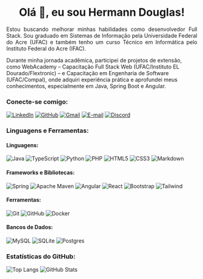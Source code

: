 <h1 align="center">Olá 👋, eu sou Hermann Douglas!</h1>

<p align="justify">
Estou buscando melhorar minhas habilidades como desenvolvedor Full Stack. Sou graduado em Sistemas de Informação pela Universidade Federal do Acre (UFAC) e também tenho um curso Técnico em Informática pelo Instituto Federal do Acre (IFAC).

Durante minha jornada acadêmica, participei de projetos de extensão, como WebAcademy – Capacitação Full Stack Web (UFAC/Instituto EL Dourado/Flextronic) – e Capacitação em Engenharia de Software (UFAC/Compal), onde adquiri experiência prática e aprofundei meus conhecimentos, especialmente em Java, Spring Boot e Angular.
</p>

<h3 align="left">Conecte-se comigo:</h3>

[![LinkedIn](https://img.shields.io/badge/LinkedIn-0077B5?style=for-the-badge&logo=linkedin&logoColor=white)](https://www.linkedin.com/in/hermann-almeida/)
[![GitHub](https://img.shields.io/badge/GitHub-100000?style=for-the-badge&logo=github&logoColor=white)](https://github.com/HermannDouglas)
[![Gmail](https://img.shields.io/badge/Gmail-333333?style=for-the-badge&logo=gmail&logoColor=red)](mailto:hermann.hdba@gmail.com)
[![E-mail](https://img.shields.io/badge/Microsoft_Outlook-0078D4?style=for-the-badge&logo=microsoft-outlook&logoColor=white)](mailto:hermann.almeida@outlook.com)
[![Discord](https://img.shields.io/badge/Discord-7289DA?style=for-the-badge&logo=discord&logoColor=white)](https://discord.com/channels/@hermann.almeida/)

<h3 align="left">Linguagens e Ferramentas:</h3>

#### Linguagens:

![Java](https://img.shields.io/badge/java-%23ED8B00.svg?style=for-the-badge&logo=openjdk&logoColor=white)
![TypeScript](https://img.shields.io/badge/TypeScript-007ACC?style=for-the-badge&logo=typescript&logoColor=white)
![Python](https://img.shields.io/badge/python-3670A0?style=for-the-badge&logo=python&logoColor=ffdd54)
![PHP](https://img.shields.io/badge/PHP-777BB4?style=for-the-badge&logo=php&logoColor=white)
![HTML5](https://img.shields.io/badge/HTML5-E34F26?style=for-the-badge&logo=html5&logoColor=white)
![CSS3](https://img.shields.io/badge/CSS3-1572B6?style=for-the-badge&logo=css3&logoColor=white)
![Markdown](https://img.shields.io/badge/Markdown-000?style=for-the-badge&logo=markdown)

#### Frameworks e Bibliotecas:

![Spring](https://img.shields.io/badge/spring-%236DB33F.svg?style=for-the-badge&logo=spring&logoColor=white)
![Apache Maven](https://img.shields.io/badge/Apache%20Maven-C71A36?style=for-the-badge&logo=Apache%20Maven&logoColor=white)
![Angular](https://img.shields.io/badge/Angular-DD0031?style=for-the-badge&logo=angular&logoColor=white)
![React](https://img.shields.io/badge/react-%2320232a.svg?style=for-the-badge&logo=react&logoColor=%2361DAFB)
![Bootstrap](https://img.shields.io/badge/-boostrap-0D1117?style=for-the-badge&logo=bootstrap&labelColor=0D1117)
![Tailwind](https://img.shields.io/badge/tailwindcss-%2338B2AC.svg?style=for-the-badge&logo=tailwind-css&logoColor=white)

#### Ferramentas:

![Git](https://img.shields.io/badge/git-F05032?style=for-the-badge&logo=git&logoColor=white)
![GitHub](https://img.shields.io/badge/GitHub-181717?style=for-the-badge&logo=github&logoColor=white)
![Docker](https://img.shields.io/badge/docker-%230db7ed.svg?style=for-the-badge&logo=docker&logoColor=white)

#### Bancos de Dados:

![MySQL](https://img.shields.io/badge/mysql-4479A1.svg?style=for-the-badge&logo=mysql&logoColor=white)
![SQLite](https://img.shields.io/badge/sqlite-%2307405e.svg?style=for-the-badge&logo=sqlite&logoColor=white)
![Postgres](https://img.shields.io/badge/postgres-%23316192.svg?style=for-the-badge&logo=postgresql&logoColor=white)

<h3 align="left">Estatísticas do GitHub:</h3>

![Top Langs](https://github-readme-stats-git-masterrstaa-rickstaa.vercel.app/api/top-langs/?username=HermannDouglas&layout=compact&bg_color=1a1b27&border_color=565f89&title_color=7aa2f7&text_color=c0caf5)
![GitHub Stats](https://github-readme-stats.vercel.app/api?username=HermannDouglas&theme=tokyonight&bg_color=1a1b27&border_color=565f89&show_icons=true&icon_color=7aa2f7&title_color=7aa2f7&text_color=c0caf5)
